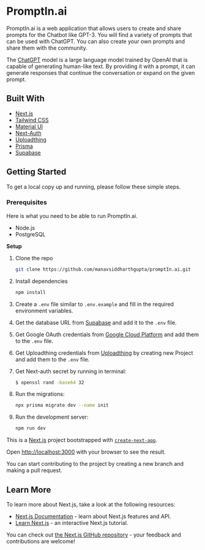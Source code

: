 # PromptIn.ai

PromptIn.ai is a web application that allows users to create and share prompts for the Chatbot like GPT-3. You will find a variety of prompts that can be used with ChatGPT. You can also create your own prompts and share them with the community.

The [ChatGPT](https://chat.openai.com/) model is a large language model trained by OpenAI that is capable of generating human-like text. By providing it with a prompt, it can generate responses that continue the conversation or expand on the given prompt.

## Built With

- [Next.js](https://nextjs.org/)
- [Tailwind CSS](https://tailwindcss.com/)
- [Material UI](https://material-ui.com/)
- [Next-Auth](https://next-auth.js.org/)
- [Uploadthing](https://uploadthing.com/)
- [Prisma](https://www.prisma.io/)
- [Supabase](https://supabase.io/)

## Getting Started

To get a local copy up and running, please follow these simple steps.

### Prerequisites

Here is what you need to be able to run PromptIn.ai.

- Node.js
- PostgreSQL

**Setup**

1. Clone the repo

   ```bash
   git clone https://github.com/manavsiddharthgupta/promptIn.ai.git
   ```

2. Install dependencies

   ```bash
   npm install
   ```

3. Create a `.env` file similar to `.env.example` and fill in the required environment variables.
4. Get the database URL from [Supabase](https://supabase.com/docs/guides/integrations/prisma#step-1-get-the-connection-string-from-supabase-project-settings) and add it to the `.env` file.
5. Get Google OAuth credentials from [Google Cloud Platform](https://console.cloud.google.com/apis/credentials) and add them to the `.env` file.
6. Get Uploadthing credentials from [Uploadthing](https://uploadthing.com/) by creating new Project and add them to the `.env` file.
7. Get Next-auth secret by running in terminal:

   ```bash
   $ openssl rand -base64 32
   ```

8. Run the migrations:

   ```bash
   npx prisma migrate dev --name init
   ```

9. Run the development server:
   ```bash
   npm run dev
   ```

This is a [Next.js](https://nextjs.org/) project bootstrapped with [`create-next-app`](https://github.com/vercel/next.js/tree/canary/packages/create-next-app).

Open [http://localhost:3000](http://localhost:3000) with your browser to see the result.

You can start contributing to the project by creating a new branch and making a pull request.

## Learn More

To learn more about Next.js, take a look at the following resources:

- [Next.js Documentation](https://nextjs.org/docs) - learn about Next.js features and API.
- [Learn Next.js](https://nextjs.org/learn) - an interactive Next.js tutorial.

You can check out [the Next.js GitHub repository](https://github.com/vercel/next.js/) - your feedback and contributions are welcome!
